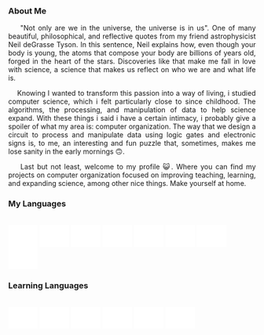 <h3>About Me</h3>


<p align="justify">&nbsp;&nbsp;&nbsp;&nbsp;"Not only are we in the universe, the universe is in us". One of many beautiful, philosophical, and reflective quotes from my friend astrophysicist Neil deGrasse Tyson. In this sentence, Neil explains how, even though your body is young,
the atoms that compose your body are billions of years old, forged in the heart of the stars. Discoveries like that make me fall in love with science, a science that makes us reflect
on who we are and what life is.</p>

<p align="justify">&nbsp;&nbsp;&nbsp;&nbsp;Knowing I wanted to transform this passion into a way of living, i studied computer science, which i felt particularly close to since childhood. The algorithms, the processing,
and manipulation of data to help science expand. With these things i said i have a certain intimacy, i probably give a spoiler of what my area is: computer organization. The way that
we design a circuit to process and manipulate data using logic gates and electronic signs is, to me, an interesting and fun puzzle that, sometimes, makes me lose sanity in the early mornings 🙃.</p>

<p align="justify">&nbsp;&nbsp;&nbsp;&nbsp;Last but not least, welcome to my profile 😺. Where you can find my projects on computer organization focused on improving teaching, learning, and expanding science, among other nice things.
Make yourself at home.</p>

<h3>My Languages</h3>

<div style="display: inline_block"><br>
  <img align="center" alt="Python" height="45" width="60" src="static/python.svg">
  <img align="center" alt="C" height="45" width="60" src="static/c.svg">
  <img align="center" alt="Cpp" height="45" width="60" src="static/cpp.svg">
  <img align="center" alt="Java" height="45" width="60" src="static/java.svg">
  <img align="center" alt="Kotlin" height="45" width="60" src="static/kotlin.svg">
  <img align="center" alt="VHDL" height="45" width="60" src="static/vhdl.svg">
  <img align="center" alt="Ino" height="45" width="60" src="static/ino.svg">
  <img align="center" alt="json" height="45" width="60" src="static/json.svg">
</div>

<h3>Learning Languages</h3>

<div style="display: inline_block"><br>
  <img align="center" alt="Javascript" height="45" width="60" src="static/javascript.svg">
  <img align="center" alt="HTML" height="45" width="60" src="static/html5.svg">
  <img align="center" alt="CSS" height="45" width="60" src="static/css3.svg">
  <img align="center" alt="Csharp" height="45" width="60" src="static/csharp.svg">
  <img align="center" alt="Dart" height="45" width="60" src="static/dart.svg">
  <img align="center" alt="SQLite" height="45" width="60" src="static/sqlite.svg">
</div>
